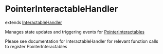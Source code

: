 # PointerInteractableHandler

extends [InteractableHandler](/docs/InteractableHandler.md)

Manages state updates and triggering events for [PointerInteractables](/docs/PointerInteractable.md)

Please see documentation for InteractableHandler for relevant function calls to register PointerInteractables

